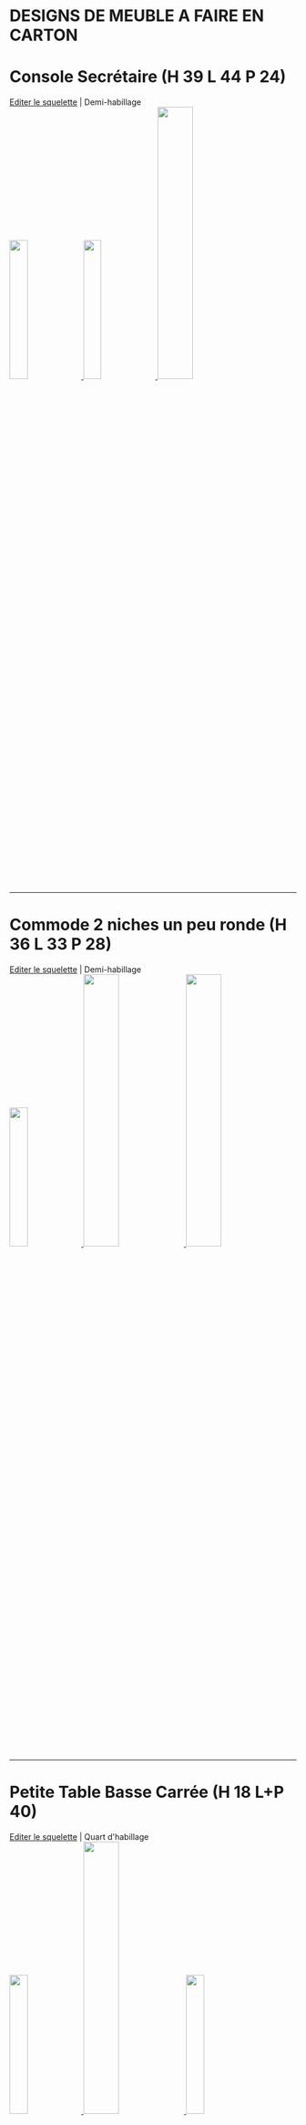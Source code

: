 # DESIGNS DE MEUBLE A FAIRE EN CARTON

# Console Secrétaire (H 39 L 44 P 24)
<a href="https://jscad.xyz/#https://raw.githubusercontent.com/gilboonet/designs/master/MEUBLES/sq_ed0001.js">Editer le squelette</a> | Demi-habillage\
<a href="https://jscad.xyz/#https://raw.githubusercontent.com/gilboonet/designs/master/MEUBLES/0001.obj">
  <img src="https://raw.githubusercontent.com/gilboonet/designs/master/MEUBLES/0001.png" width=25% height=25%>
</a>
<a href="https://raw.githubusercontent.com/gilboonet/designs/master/MEUBLES/sq0001.pdf">
  <img src="https://raw.githubusercontent.com/gilboonet/designs/master/MEUBLES/arrSq0001.jpg" width=25% height=25%>
</a>
<a href="https://raw.githubusercontent.com/gilboonet/designs/master/MEUBLES/mi0001.pdf">
  <img src="https://raw.githubusercontent.com/gilboonet/designs/master/MEUBLES/arrMi0001.jpg" width=35% height=35%>
</a>

***
# Commode 2 niches un peu ronde (H 36 L 33 P 28)
<a href="https://jscad.xyz/#https://raw.githubusercontent.com/gilboonet/designs/master/MEUBLES/sq_ed0002.js">Editer le squelette</a> | Demi-habillage\
<a href="https://jscad.xyz/#https://raw.githubusercontent.com/gilboonet/designs/master/MEUBLES/0002.obj">
  <img src="https://raw.githubusercontent.com/gilboonet/designs/master/MEUBLES/0002.png" width=25% height=25%>
</a>
<a href="https://raw.githubusercontent.com/gilboonet/designs/master/MEUBLES/sq0002.pdf">
  <img src="https://raw.githubusercontent.com/gilboonet/designs/master/MEUBLES/arrSq0002.jpg" width=35% height=35%>
</a>
<a href="https://raw.githubusercontent.com/gilboonet/designs/master/MEUBLES/mi0002.pdf">
  <img src="https://raw.githubusercontent.com/gilboonet/designs/master/MEUBLES/arrMi0002.jpg" width=35% height=35%>
</a>

***
# Petite Table Basse Carrée (H 18 L+P 40)
<a href="https://jscad.xyz/#https://raw.githubusercontent.com/gilboonet/designs/master/MEUBLES/sq_ed0003.js">Editer le squelette</a> | Quart d'habillage\
<a href="https://jscad.xyz/#https://raw.githubusercontent.com/gilboonet/designs/master/MEUBLES/0003.obj">
  <img src="https://raw.githubusercontent.com/gilboonet/designs/master/MEUBLES/0003.png" width=25% height=25%>
</a>
<a href="https://raw.githubusercontent.com/gilboonet/designs/master/MEUBLES/sq0003.pdf">
  <img src="https://raw.githubusercontent.com/gilboonet/designs/master/MEUBLES/arrSq0003.jpg" width=35% height=35%>
</a>
<a href="https://raw.githubusercontent.com/gilboonet/designs/master/MEUBLES/qu0003.pdf">
  <img src="https://raw.githubusercontent.com/gilboonet/designs/master/MEUBLES/arrQu0003.jpg" width=25% height=25%>
</a>

***
# Table Géométrique (H 23 L 43 P 37)
<a href="https://jscad.xyz/#https://raw.githubusercontent.com/gilboonet/designs/master/MEUBLES/sq_ed0004.js">Editer le squelette</a> | Quart d'habillage\
<a href="https://jscad.xyz/#https://raw.githubusercontent.com/gilboonet/designs/master/MEUBLES/0004.obj">
  <img src="https://raw.githubusercontent.com/gilboonet/designs/master/MEUBLES/0004.png" width=25% height=25%>
</a>
<a href="https://raw.githubusercontent.com/gilboonet/designs/master/MEUBLES/sq0004.pdf">
  <img src="https://raw.githubusercontent.com/gilboonet/designs/master/MEUBLES/arrSq0004.jpg" width=30% height=30%>
</a>
<a href="https://raw.githubusercontent.com/gilboonet/designs/master/MEUBLES/qu0004.pdf">
  <img src="https://raw.githubusercontent.com/gilboonet/designs/master/MEUBLES/arrQu0004.jpg" width=30% height=30%>
</a>

***
# Fauteuil Club Classique (H 26 L 43 P 24)
<a href="https://jscad.xyz/#https://raw.githubusercontent.com/gilboonet/designs/master/MEUBLES/sq_ed0005.js">Editer le squelette</a> | Demi-habillage\
<a href="https://jscad.xyz/#https://raw.githubusercontent.com/gilboonet/designs/master/MEUBLES/0005.obj">
  <img src="https://raw.githubusercontent.com/gilboonet/designs/master/MEUBLES/0005.png" width=25% height=25%>
</a>
<a href="https://raw.githubusercontent.com/gilboonet/designs/master/MEUBLES/sq0005.pdf">
  <img src="https://raw.githubusercontent.com/gilboonet/designs/master/MEUBLES/arrSq0005.jpg" width=35% height=35%>
</a>
<a href="https://raw.githubusercontent.com/gilboonet/designs/master/MEUBLES/mi0005.pdf">
  <img src="https://raw.githubusercontent.com/gilboonet/designs/master/MEUBLES/arrMi0005.jpg" width=35% height=40%>
</a>

***
# Commode galbée (H 43 L 39 P 30) 
<a href="https://jscad.xyz/#https://raw.githubusercontent.com/gilboonet/designs/master/MEUBLES/sq_ed0006.js">Editer le squelette</a> | Demi-habillage avec 1 pied\
<a href="https://jscad.xyz/#https://raw.githubusercontent.com/gilboonet/designs/master/MEUBLES/0006.obj">
  <img src="https://raw.githubusercontent.com/gilboonet/designs/master/MEUBLES/0006.png" width=25% height=25%>
</a>
<a href="https://raw.githubusercontent.com/gilboonet/designs/master/MEUBLES/sq0006.pdf">
  <img src="https://raw.githubusercontent.com/gilboonet/designs/master/MEUBLES/arrSq0006.jpg" width=40% height=40%>
</a>
<a href="https://raw.githubusercontent.com/gilboonet/designs/master/MEUBLES/mi0006.pdf">
  <img src="https://raw.githubusercontent.com/gilboonet/designs/master/MEUBLES/arrMi0006.jpg" width=30% height=30%>
</a>

***
# *Buffet Galbé (base) (H 78 L 140 P 57)
<a href="https://jscad.xyz/#https://raw.githubusercontent.com/gilboonet/designs/master/MEUBLES/sq_ed0007.js">Editer le squelette</a> | Habillage\
<a href="https://jscad.xyz/#https://raw.githubusercontent.com/gilboonet/designs/master/MEUBLES/0007.obj">
  <img src="https://raw.githubusercontent.com/gilboonet/designs/master/MEUBLES/0007.png" width=25% height=25%>
</a>
<a href="https://raw.githubusercontent.com/gilboonet/designs/master/MEUBLES/sq0007.pdf">
  <img src="https://raw.githubusercontent.com/gilboonet/designs/master/MEUBLES/arrSq0007.jpg" width=50% height=50%>
</a>

***
# Meuble TV en Coin (H+P 40 L 120)
<a href="https://jscad.xyz/#https://raw.githubusercontent.com/gilboonet/designs/master/MEUBLES/sq_ed0008.js">Editer le squelette</a> | Demi-habillage\
<a href="https://jscad.xyz/#https://raw.githubusercontent.com/gilboonet/designs/master/MEUBLES/0008.obj">
  <img src="https://raw.githubusercontent.com/gilboonet/designs/master/MEUBLES/0008.png" width=25% height=25%>
</a>
<a href="https://raw.githubusercontent.com/gilboonet/designs/master/MEUBLES/sq0008.pdf">
  <img src="https://raw.githubusercontent.com/gilboonet/designs/master/MEUBLES/arrSq0008.jpg" width=30% height=30%>
</a>
<a href="https://raw.githubusercontent.com/gilboonet/designs/master/MEUBLES/mi0008.pdf">
  <img src="https://raw.githubusercontent.com/gilboonet/designs/master/MEUBLES/arrMi0008.jpg" width=30% height=30%>
</a>

***
# Meuble rond (H 78 L 80 P 20)
<a href="https://jscad.xyz/#https://raw.githubusercontent.com/gilboonet/designs/master/MEUBLES/sq_ed0009.js">Editer le squelette</a> | Quart d'habillage\
<a href="https://jscad.xyz/#https://raw.githubusercontent.com/gilboonet/designs/master/MEUBLES/0009.obj">
  <img src="https://raw.githubusercontent.com/gilboonet/designs/master/MEUBLES/0009.png" width=25% height=25%>
</a>
<a href="https://raw.githubusercontent.com/gilboonet/designs/master/MEUBLES/sq0009.pdf">
  <img src="https://raw.githubusercontent.com/gilboonet/designs/master/MEUBLES/arrSq0009.jpg" width=27% height=27%>
</a>
<a href="https://raw.githubusercontent.com/gilboonet/designs/master/MEUBLES/qu0009.pdf">
  <img src="https://raw.githubusercontent.com/gilboonet/designs/master/MEUBLES/arrQu0009.jpg" width=40% height=40%>
</a>

***
# Mini chevet cubique (H 20 L+P 18)

<a href="https://jscad.xyz/#https://raw.githubusercontent.com/gilboonet/designs/master/MEUBLES/0010/sq_ed0010.js">Editer le squelette</a>\
<a href="https://jscad.xyz/#https://raw.githubusercontent.com/gilboonet/designs/master/MEUBLES/0010/0010.obj">
  <img src="https://raw.githubusercontent.com/gilboonet/designs/master/MEUBLES/0010/0010.png" width=25% height=25%>
</a>
<a href="https://raw.githubusercontent.com/gilboonet/designs/master/MEUBLES/0010/sq0010.pdf">
  <img src="https://raw.githubusercontent.com/gilboonet/designs/master/MEUBLES/0010/arrSq0010.png" width=28% height=28%>
</a>
<a href="https://raw.githubusercontent.com/gilboonet/designs/master/MEUBLES/0010/hb0010.pdf">
  <img src="https://raw.githubusercontent.com/gilboonet/designs/master/MEUBLES/0010/arrHb0010.png" width=20% height=20%>
</a>

***
# Mini chevet cubique biseauté (H 20 L+P 18)

<a href="https://jscad.xyz/#https://raw.githubusercontent.com/gilboonet/designs/master/MEUBLES/0011/sq_ed0011.js">Editer le squelette</a>\
<a href="https://jscad.xyz/#https://raw.githubusercontent.com/gilboonet/designs/master/MEUBLES/0011/0011.obj">
  <img src="https://raw.githubusercontent.com/gilboonet/designs/master/MEUBLES/0011/0011.png" width=25% height=25%>
</a>
<a href="https://raw.githubusercontent.com/gilboonet/designs/master/MEUBLES/0011/sq0011.pdf">
  <img src="https://raw.githubusercontent.com/gilboonet/designs/master/MEUBLES/0011/arrSq0011.png" width=28% height=28%>
</a>
<a href="https://raw.githubusercontent.com/gilboonet/designs/master/MEUBLES/0011/hb0011.pdf">
  <img src="https://raw.githubusercontent.com/gilboonet/designs/master/MEUBLES/0011/arrHb0011.png" width=24% height=24%>
</a>
